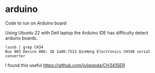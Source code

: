 # arduino
Code to run on Arduino board

Using Ubuntu 22 with Dell laptop the Arduino IDE has difficulty detect arduino boards.

    lsusb | grep CH34
    Bus 002 Device 006: ID 1a86:7523 QinHeng Electronics CH340 serial converter

I found this useful https://github.com/juliagoda/CH341SER
